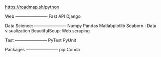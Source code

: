 https://roadmap.sh/python

Web
–––––––––––––––
Fast API
Django


Data Science:
–––––––––––––––
Numpy
Pandas
Matlabplotlib
Seaborn : Data visualization
BeautifulSoup: Web scraping


Test
–––––––––––––––
PyTest
PyUnit


Packages
–––––––––––––––
pip
Conda
